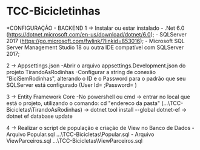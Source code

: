 # TCC-Bicicletinhas

*CONFIGURAÇÃO - BACKEND
1 → Instalar ou estar instalado
     - .Net 6.0 (https://dotnet.microsoft.com/en-us/download/dotnet/6.0);
     - SQLServer 2017 (https://go.microsoft.com/fwlink/?linkid=853016);
     - Microsoft SQL Server Management Studio 18 ou outra IDE compatível com SQLServer 2017;
     
2 → Appsettings.json
     -Abrir o arquivo appsettings.Development.json do projeto TirandoAsRodinhas
        -Configurar a string de conexão "BiciSemRodinhas", alterando o ID e o Password para o padrão que seu SQLServer 
         está configurado (User Id=  ;Password= )        

3 → Entity Framework Core
     -No powershell ou  cmd 
        → entrar no local que está o projeto, utilizando o comando: cd "endereco da pasta" (...\TCC-Bicicletas\TirandoAsRodinhas)
        → dotnet tool install --global dotnet-ef
        → dotnet ef database update

4 → Realizar o script de população e criação de View no Banco de Dados
     - Arquivo Popular.sql ...\TCC-Bicicletas\Popular.sql
     - Arquivo ViewParceiros.sql ...\TCC-Bicicletas\ViewParceiros.sql
    
